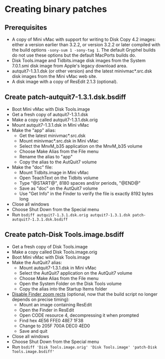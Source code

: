# Creating binary patches

## Prerequisites

* A copy of Mini vMac with support for writing to Disk Copy 4.2 images: either a version earlier than 3.2.2, or version 3.2.2 or later compiled with the build options `-sony-sum 1 -sony-tag 1`. The default Gryphel builds do not use these options but the default MacPorts builds do.
* Disk Tools.image and Tidbits.image disk images from the System 7.0.1.smi disk image from Apple's legacy download area.
* autquit7-1.3.1.dsk (or other version) and the latest minivmac*.src.dsk disk images from the Mini vMac web site.
* A disk image with a copy of ResEdit 2.1.3 (optional).

## Create patch-autquit7-1.3.1.dsk.bsdiff

* Boot Mini vMac with Disk Tools.image
* Get a fresh copy of autquit7-1.3.1.dsk
* Make a copy called autquit7-1.3.1.dsk.orig
* Mount autquit7-1.3.1.dsk in Mini vMac
* Make the "app" alias:
  * Get the latest minivmac*.src.dsk
  * Mount minivmac*.src.dsk in Mini vMac
  * Select the MnvM_b35 application on the MnvM_b35 volume
  * Choose Make Alias from the File menu
  * Rename the alias to "app"
  * Copy the alias to the AutQuit7 volume
* Make the "doc" file:
  * Mount Tidbits.image in Mini vMac
  * Open TeachText on the Tidbits volume
  * Type "@START@", 8180 spaces and/or periods, "@END@"
  * Save as "doc" on the AutQuit7 volume
  * Use "Get Info" in the Finder to verify the file is exactly 8192 bytes long
* Close all windows
* Choose Shut Down from the Special menu
* Run `bsdiff autquit7-1.3.1.dsk.orig autquit7-1.3.1.dsk patch-autquit7-1.3.1.dsk.bsdiff`

## Create patch-Disk Tools.image.bsdiff

* Get a fresh copy of Disk Tools.image
* Make a copy called Disk Tools.image.orig
* Boot Mini vMac with Disk Tools.image
* Make the AutQuit7 alias:
  * Mount autquit7-1.3.1.dsk in Mini vMac
  * Select the AutQuit7 application on the AutQuit7 volume
  * Choose Make Alias from the File menu
  * Open the System Folder on the Disk Tools volume
  * Copy the alias into the Startup Items folder
* [Disable Finder zoom rects](http://tidbits.com/static/html/TidBITS-099.html#lnk5) (optional, now that the build script no longer depends on precise timing):
  * Mount an image containing ResEdit
  * Open the Finder in ResEdit
  * Open CODE resource 4, decompressing it when prompted
  * Find hex 4E56 FFE0 48E7 1F38
  * Change to 205F 700A DEC0 4ED0
  * Save and quit
* Close all windows
* Choose Shut Down from the Special menu
* Run `bsdiff 'Disk Tools.image.orig' 'Disk Tools.image' 'patch-Disk Tools.image.bsdiff'`
